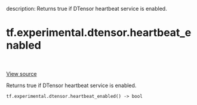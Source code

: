 description: Returns true if DTensor heartbeat service is enabled.

<div itemscope itemtype="http://developers.google.com/ReferenceObject">
<meta itemprop="name" content="tf.experimental.dtensor.heartbeat_enabled" />
<meta itemprop="path" content="Stable" />
</div>

# tf.experimental.dtensor.heartbeat_enabled

<!-- Insert buttons and diff -->

<table class="tfo-notebook-buttons tfo-api nocontent" align="left">

</table>

<a target="_blank" class="external" href="/code/stable/tensorflow/dtensor/python/config.py">View source</a>



Returns true if DTensor heartbeat service is enabled.


<pre class="devsite-click-to-copy prettyprint lang-py tfo-signature-link">
<code>tf.experimental.dtensor.heartbeat_enabled() -> bool
</code></pre>



<!-- Placeholder for "Used in" -->
